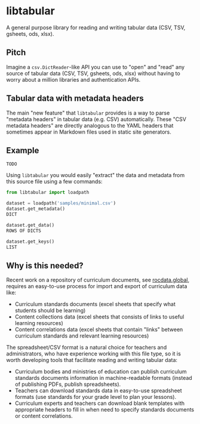 # libtabular
A general purpose library for reading and writing tabular data (CSV, TSV, gsheets, ods, xlsx).


## Pitch
Imagine a `csv.DictReader`-like API you can use to "open" and "read" any source
of tabular data (CSV, TSV, gsheets, ods, xlsx) without having to worry about a
million libraries and authentication APIs.

## Tabular data with metadata headers
The main "new feature" that `libtabular` provides is a way to parse "metadata headers"
in tabular data (e.g. CSV) automatically. These "CSV metadata headers" are directly
analogous to the YAML headers that sometimes appear in Markdown files used in
static site generators.


## Example

    TODO


Using `libtabular` you would easily "extract" the data and metadata from this source
file using a few commands:

```python
from libtabular import loadpath

dataset = loadpath('samples/minimal.csv')
dataset.get_metadata()
DICT

dataset.get_data()
ROWS OF DICTS

dataset.get_keys()
LIST

```

## Why is this needed?

Recent work on a repository of curriculum documents, see [rocdata.global](https://rocdata.global),
requires an easy-to-use process for import and export of curriculum data like:
 - Curriculum standards documents (excel sheets that specify what students should be learning)
 - Content collections data (excel sheets that consists of links to useful learning resources)
 - Content correlations data (excel sheets that contain "links" between curriculum standards
   and relevant learning resources)

The spreadsheet/CSV format is a natural choice for teachers and administrators,
who have experience working with this file type, so it is worth developing tools
that facilitate reading and writing tabular data:

 - Curriculum bodies and ministries of education can publish curriculum standards
   documents information in machine-readable formats (instead of publishing PDFs, publish spreadsheets).
 - Teachers can download standards data in easy-to-use spreadsheet formats
   (use standards for your grade level to plan your lessons).
 - Curriculum experts and teachers can download blank templates with appropriate
   headers to fill in when need to specify standards documents or content correlations.

